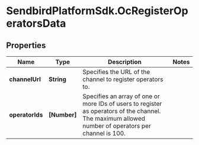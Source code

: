 # SendbirdPlatformSdk.OcRegisterOperatorsData

## Properties

Name | Type | Description | Notes
------------ | ------------- | ------------- | -------------
**channelUrl** | **String** | Specifies the URL of the channel to register operators to. | 
**operatorIds** | **[Number]** | Specifies an array of one or more IDs of users to register as operators of the channel. The maximum allowed number of operators per channel is 100. | 


